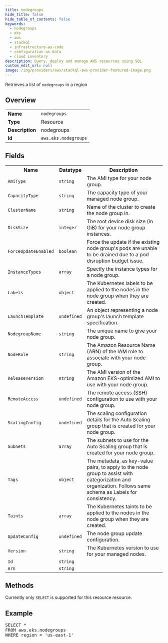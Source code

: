 ```yaml
---
title: nodegroups
hide_title: false
hide_table_of_contents: false
keywords:
  - nodegroups
  - eks
  - aws
  - stackql
  - infrastructure-as-code
  - configuration-as-data
  - cloud inventory
description: Query, deploy and manage AWS resources using SQL
custom_edit_url: null
image: /img/providers/aws/stackql-aws-provider-featured-image.png
---
```

Retrieves a list of <code>nodegroups</code> in a region

## Overview
<table><tbody>
<tr><td><b>Name</b></td><td><code>nodegroups</code></td></tr>
<tr><td><b>Type</b></td><td>Resource</td></tr>
<tr><td><b>Description</b></td><td>nodegroups</td></tr>
<tr><td><b>Id</b></td><td><code>aws.eks.nodegroups</code></td></tr>
</tbody></table>

## Fields
<table><tbody>
<tr><th>Name</th><th>Datatype</th><th>Description</th></tr>
<tr><td><code>AmiType</code></td><td><code>string</code></td><td>The AMI type for your node group.</td></tr>
<tr><td><code>CapacityType</code></td><td><code>string</code></td><td>The capacity type of your managed node group.</td></tr>
<tr><td><code>ClusterName</code></td><td><code>string</code></td><td>Name of the cluster to create the node group in.</td></tr>
<tr><td><code>DiskSize</code></td><td><code>integer</code></td><td>The root device disk size (in GiB) for your node group instances.</td></tr>
<tr><td><code>ForceUpdateEnabled</code></td><td><code>boolean</code></td><td>Force the update if the existing node group's pods are unable to be drained due to a pod disruption budget issue.</td></tr>
<tr><td><code>InstanceTypes</code></td><td><code>array</code></td><td>Specify the instance types for a node group.</td></tr>
<tr><td><code>Labels</code></td><td><code>object</code></td><td>The Kubernetes labels to be applied to the nodes in the node group when they are created.</td></tr>
<tr><td><code>LaunchTemplate</code></td><td><code>undefined</code></td><td>An object representing a node group's launch template specification.</td></tr>
<tr><td><code>NodegroupName</code></td><td><code>string</code></td><td>The unique name to give your node group.</td></tr>
<tr><td><code>NodeRole</code></td><td><code>string</code></td><td>The Amazon Resource Name (ARN) of the IAM role to associate with your node group.</td></tr>
<tr><td><code>ReleaseVersion</code></td><td><code>string</code></td><td>The AMI version of the Amazon EKS-optimized AMI to use with your node group.</td></tr>
<tr><td><code>RemoteAccess</code></td><td><code>undefined</code></td><td>The remote access (SSH) configuration to use with your node group.</td></tr>
<tr><td><code>ScalingConfig</code></td><td><code>undefined</code></td><td>The scaling configuration details for the Auto Scaling group that is created for your node group.</td></tr>
<tr><td><code>Subnets</code></td><td><code>array</code></td><td>The subnets to use for the Auto Scaling group that is created for your node group.</td></tr>
<tr><td><code>Tags</code></td><td><code>object</code></td><td>The metadata, as key-value pairs, to apply to the node group to assist with categorization and organization. Follows same schema as Labels for consistency.</td></tr>
<tr><td><code>Taints</code></td><td><code>array</code></td><td>The Kubernetes taints to be applied to the nodes in the node group when they are created.</td></tr>
<tr><td><code>UpdateConfig</code></td><td><code>undefined</code></td><td>The node group update configuration.</td></tr>
<tr><td><code>Version</code></td><td><code>string</code></td><td>The Kubernetes version to use for your managed nodes.</td></tr>
<tr><td><code>Id</code></td><td><code>string</code></td><td></td></tr>
<tr><td><code>Arn</code></td><td><code>string</code></td><td></td></tr>

</tbody></table>

## Methods
Currently only <code>SELECT</code> is supported for this resource resource.

## Example
<pre>
SELECT *<br/>FROM aws.eks.nodegroups<br/>WHERE region = 'us-east-1'
</pre>
